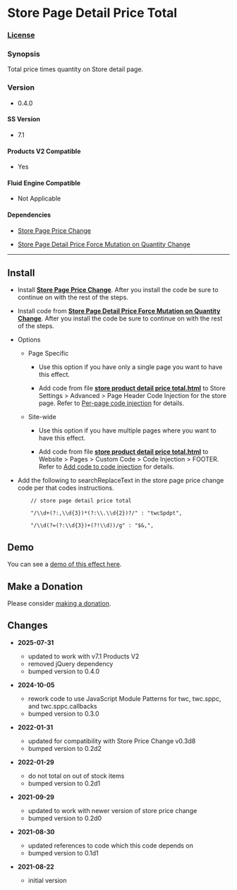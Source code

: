 # Store Page Detail Price Total

### [License][1]

### Synopsis

Total price times quantity on Store detail page.

### Version

  * 0.4.0

#### SS Version

  * 7.1

#### Products V2 Compatible

  * Yes

#### Fluid Engine Compatible

  * Not Applicable

#### Dependencies

  * [Store Page Price Change][2]
  
  * [Store Page Detail Price Force Mutation on Quantity Change][3]

---

## Install

* Install **[Store Page Price Change][4]**. After you install the code be sure
  to continue on with the rest of the steps.
  
* Install code from **[Store Page Detail Price Force Mutation on Quantity
  Change][5]**. After you install the code be sure to continue on with the rest
  of the steps.
  
* Options

  * Page Specific
  
    * Use this option if you have only a single page you want to have this
      effect.
      
    * Add code from file **[store product detail price total.html][6]** to
      Store Settings > Advanced > Page Header Code Injection for the store page.
      Refer to [Per-page code injection][7] for details.
      
  * Site-wide
  
    * Use this option if you have multiple pages where you want to have this
      effect.
      
    * Add code from file **[store product detail price total.html][6]** to
      Website > Pages > Custom Code > Code Injection > FOOTER. Refer to [Add
      code to code injection][8] for details.
      
* Add the following to searchReplaceText in the store page price change code per
  that codes instructions.
  
  ```
      // store page detail price total
      
      "/\\d+(?:,\\d{3})*(?:\\.\\d{2})?/" : "twcSpdpt",
      
      "/\\d(?=(?:\\d{3})+(?!\\d))/g" : "$&,",
    ```

## Demo

You can see a [demo of this effect here][9].

## Make a Donation

Please consider [making a donation][10].

## Changes

* **2025-07-31**

  * updated to work with v7.1 Products V2
  * removed jQuery dependency
  * bumped version to 0.4.0
  
* **2024-10-05**

  * rework code to use JavaScript Module Patterns for twc, twc.sppc, and
    twc.sppc.callbacks
  * bumped version to 0.3.0
  
* **2022-01-31**

  * updated for compatibility with Store Price Change v0.3d8
  * bumped version to 0.2d2
  
* **2022-01-29**

  * do not total on out of stock items
  * bumped version to 0.2d1
  
* **2021-09-29**

  * updated to work with newer version of store price change
  * bumped version to 0.2d0
  
* **2021-08-30**

  * updated references to code which this code depends on
  * bumped version to 0.1d1
  
* **2021-08-22**

  * initial version

[1]: https://github.com/tomsWebConsulting/twcsl/blob/main/LICENSE.txt#L1
[2]: https://github.com/tomsWebConsulting/twcsl/tree/main/Page/Store/Store%20Page%20Price%20Change
[3]: https://github.com/tomsWebConsulting/twcsl/tree/main/v7.1/Page/Store/Detail/Store%20Page%20Detail%20Price%20Force%20Mutation%20on%20Quantity%20Change
[4]: https://github.com/tomsWebConsulting/twcsl/tree/main/Page/Store/Store%20Page%20Price%20Change#store-page-price-change
[5]: https://github.com/tomsWebConsulting/twcsl/tree/main/v7.1/Page/Store/Detail/Store%20Page%20Detail%20Price%20Force%20Mutation%20on%20Quantity%20Change#store-page-detail-price-force-mutation-on-quantity-change
[6]: store%20page%20detail%20price%20total.html#L1
[7]: https://support.squarespace.com/hc/en-us/articles/205815908-Using-code-injection#toc-per-page-code-injection
[8]: https://support.squarespace.com/hc/en-us/articles/205815908-Using-code-injection#toc-add-code-to-code-injection
[9]: https://toms-web-consulting-demos.squarespace.com/store/p/spring-pickle-mix?password=twcdemos
[10]: https://github.com/tomsWebConsulting/twcsl#make-a-donation
